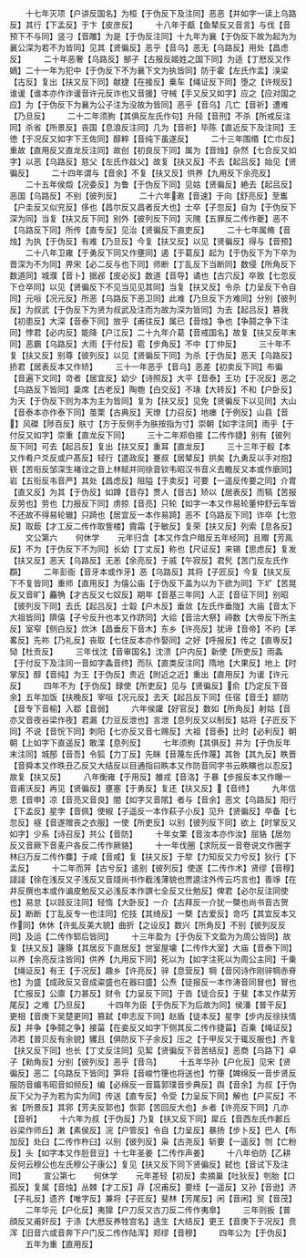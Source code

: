 <!-- { "loadSidebar": true } -->
　　十七年灭项【户讲反国名】为桓【于伪反下及注同】恶恶【并如字一读上乌路反】其行【下孟反】于卞【皮彦反】
　　十八年于甗【鱼辇反又音言】与伐【音预下不与同】竖刁【音雕】为是【于伪反注同】十九年为襄【于伪反下故为起为为襄公深为若不为皆同】见其【贤徧反】恶乎【音乌】恶无【乌路反】用处【昌虑反】
　　二十年恶奢【乌路反】郜子【古报反姬姓之国下同】为适【丁厯反又作嫡】二十一年为犯中【于伪反下不为襄下文为执皆同】防于霍【左氏作盂】湨梁【古反】复出【扶又反下同】献捷【在接反】乗车【绳证反下同】堕之【许规反】谁谖【谁本亦作诈谖音许元反诈也又音援】守械【手又反又如字】应之【应对国之应】为【于伪反下为襄为公子注为没故为皆同】恶乎【音乌】几亡【音祈】遭难【乃旦反】
　　二十二年须朐【其俱反左氏作句】升陉【音刑】不杀【所戒反注同】杀省【所景反】丧国【息浪反注同】几为【音祈】毕陈【直近反下及注同】王徳【于况反又如字下王佐同】醇粹【音纯下虽遂反】
　　二十三年围缗【亡巾反】重故【直用反又直龙反注同】故创【初良反下同】属为【音烛】杂然【七合反又如字】以恶【乌路反】慈父【左氏作兹父】故复【扶又反】不去【起吕反】始见【贤徧反】
　　二十四年谓与【音余】不复【扶又反】供养【九用反下余亮反】
　　二十五年侯燬【况委反】为鲁【于伪反下同】见姑【贤徧反】絶去【起吕反】恶国【乌路反】不别【彼列反】
　　二十六年遫【音速】于向【舒亮反】至巂【户圭反又似兖反】侈也【昌尔反又昌者反大也】士卒【子忽反】自为【于伪反下深为同】当复【扶又反下同】别外【彼列反下同】灭隗【五罪反二传作夔】恶不【乌路反下同】所传【直专反】见治【贤徧反下直吏反】
　　二十七年属脩【音烛】为执【于伪反】有难【乃旦反】今复【扶又反】以见【贤徧反】得与【音预】
　　二十八年卫雍【于勇反下同又作壅同】遏【于葛反】起为【于伪反下为下卒为晋深为不为同】畀宋【必二反与也下同】师断【丁乱反下当断同】数侵【所角反下数道同】城濮【音卜】据邲【皮必反】数道【音导】谲也【古穴反】卒致【七忽反下仓卒同】以见【贤徧反下不见当见见其同】当复【扶又反】令杀【力呈反下令自同】元咺【况元反】所恶【乌路反下恶卫同】此难【乃旦反下方难同】分别【彼列反】为叔武【于伪反下为贤为叔武及注而为故为深为皆同】为去【起吕反】篡我【初患反】大深【音泰下同】放乎【甫往反】属已【音烛】争也【争鬪之争下注同】悖君【必内反】能降【户江反】二十九年介葛【音戒国名】故复【扶又反年末同】恶霸【乌路反】大雨【于付反】雹【步角反】不中【丁仲反】
　　三十年不复【扶又反】别尊【彼列反】以见【贤徧反下同】为杀【于伪反】恶天【乌路反】挢君【居表反本又作矫】
　　三十一年恶乎【音乌】恶差【初卖反下同】布徧【音遍下文同】竒者【居宜反】幼少【诗照反】大平【音泰】王功【于况反】恶之【乌路反下皆同】稾席【古老反】陶匏【白交反】不瑑【大转反】不和【户卧反】为天【于伪反下则为本为主为皆同】复为【扶又反】见免【贤徧反下以见同】大山【音泰本亦作泰下同】茧栗【古典反】天燎【力召反】地瘗【于例反】山县【音】风磔【陟百反】肤寸【方于反侧手为肤按指为寸】崇朝【如字注同】雨乎【于付反又如字】崇重【直龙反下同】
　　三十二年郑伯接【二传作捷】别有【彼列反下同】可去【起吕反】复出【扶又反】重耳【直龙反】
　　三十三年于殽【本又作肴户爻反或户髙反】轻行【遣政反】蹇叔【居辇反】拱矣【九勇反以手对抱】嵚【苦衔反邹深生褚诠之音上林赋并同徐音钦韦昭汉书音义去瞻反又本或作廞同】岩【五衔反韦音严】其处【昌虑反】阻隘【于卖反】可要【一遥反传要之同】介胄【直又反】为其【于伪反】如蹲【音存】贾人【音古】矫以【居表反】而犒【苦报反劳也】劳也【力报反下同】虏掠【音亮】只轮【如字一本又作易轮董仲舒云车皆不还故不得易轮辙】只踦也【居宜反一本作易踦】恶不【乌路反下同】诈卒【七忽反】取菆【才工反二传作取訾楼】霣霜【于敏反】复荣【扶又反】列索【息各反】
　　文公第六
　　何休学
　　元年归含【本又作含户暗反五年经同】且赗【芳鳯反】不为【于伪反下不为同】长幼【丁丈反】称也【尺证反】来锡【思虑反】复发【扶又反】恶天【乌路反】无恙【余亮反】于戚【午寂反】君髠【苦门反左氏作頵】
　　二年彭衙【音牙本或作牙】恶【乌路反】其将【子匠反】今复【扶又反下不复皆同】重师【直用反】为僖公庙【于伪反下盖为以为下欲为同】下圹【苦晃反又音旷】麤觕【才古反又七奴反】期年【音基三年同】人正【音征下同】别昭【彼列反下同】去氏【起吕反】士縠【户木反】垂敛【左氏作垂陇】大庙【音太下大祖皆同】隮僖【子兮反升也本又作跻同】大祫【音洽大祭】禘数【大帝反下所主反】室窄【侧白反】炊沐【昌垂反下音木】东乡【许亮反】犹谛【音帝】不礿【羊畧反】先祢【乃礼反】丧取【七住反本亦作娶同】之好【呼报反】传之【直専反】恸【杜贡反】
　　三年伐沈【音审国名】沈溃【户内反】新使【所吏反】雨螽【于付反下及注同一音如字螽音终】而队【直类反注同】隋地【大果反】地上【时掌反】醇【音纯】为王【于伪反】贵近【附近之近】重出【直用反】为谖【许元反】
　　四年不为【于伪反】録使【所吏反】见与【贤徧反】俞【乃定反下音余】五年加饭【扶晚反】宰咺【况元反】去天【起吕反下同】任宿【音壬】颛防【音专下音榆】入鄀【音弱】
　　六年侯讙【好官反】数如【所角反】射姑【音亦又音夜谷梁作夜】君漏【力豆反泄也】言泄【息列反又以制反】姑将【子匠反下同】不说【音恱下同】刺阳【七亦反又音七赐反】大祖【音泰】比时【必利反】朝朝【上如字下直遥反】敢渫【息列反】
　　七年须朐【其俱反】并为【于伪反年末注同】城郚【音吾】令狐【力丁反】先眛【音蔑左氏作蔑】其咎【其九反】眣晋【音舜本又作昳丑乙反又大结反以目通指曰眣本又作防音同字书云眣瞚也以忍反】故复【扶又反】
　　八年衡雍【于用反】雒戎【音洛】于暴【步报反本又作曝一音甫沃反】再见【贤徧反】壅塞【于勇反】复还【扶又反】【音终】
　　九年信恩【音申】凉【音亮又音良】闇【如字又音隂】者与【音余】恶文【乌路反】阳行【下孟反】星孛【音佩】使椒【子遥反一本作萩子小反】见升【贤徧反】卒备【七忽反】襚【音遂赠丧之衣服】一使【所吏反】以别【彼列反下同】欲上【时掌反又如字】少系【诗召反】共公【音防】
　　十年女栗【音汝本亦作汝】屈貉【居勿反又音厥下音麦户各反二传作厥貉】
　　十一年伐圈【求阮反一音卷说文作圈字林臼万反二传作麋】于咸【音咸】复【扶又反】于犂【力知反又力兮反】狄行【下孟反】
　　十二年而笄【古兮反】逺别【彼列反】使遂【二传作术】贤缪【音穆】諓諓【徐在浅反又子浅反又音牋尚书作截浅薄貌也贾逵注外传云巧言也】善竫【在井反撰也本或作谝皮勉反又必浅反本作譔七全反又仕勉反】俾君【必尔反注同使也】易怠【以豉反注同】轻惰【大卧反】一介【古拜反一介犹一槩也尚书音古贺反】断断【丁乱反专一也注同】佗技【其绮反】一槩【古爱反】竒巧【其宜反本又作同】休休【许虬反美大貌】曲折【之设反】数兴【所角反】不别【彼列反反同】及运【二传作郓后皆同】
　　十三年盈为【于伪反下文盈为为周公皆同】故复【扶又反】籧篨【其居反下直居反】世室屋壊【二传作大室】大庙【音泰下同】以养【余亮反注皆同】供养【九用反下同】死以为【如字注死以为周公主同】千乗【绳证反】有王【于况反】趣乡【许亮反】骍【息营反】犅【音冈诗作刚骍犅赤脊也】为盛【成政反又音成粢盛也在器曰盛】公焘【徒报反一本作涛音同冒也】冒也【亡报反】公廪【力甚反】财令【力呈反下同】于沓【徒合反】于斐【本又作棐芳尾反】之难【乃旦反】
　　十四年为臣【于伪反下为后故为同】侯潘【普干反】更相【音庚下吴楚更同】篡弑【申志反下同】赵盾【徒本反】星孛【步内反徐扶情反】并争【争鬪之争】接菑【在妾反又如字下侧其反二传作捷菑】百乗【绳证反】沛若【普贝反有余貌】貜且【俱防反下子余反】压之【于甲反又于辄反服也】齐复【扶又反下同】也长【丁丈反注同】见絜【贤徧反下音苦结反】恶商【乌路下】卓子【勑角反】分别【彼列反】恶乎【音乌】
　　十五年华孙【户化反】见宋【贤徧反】恶二【乌路反下皆同】笋将【音峻竹箯也将送也】竹箯【婢绵反一音步贤反服防音编韦昭音如频反】编【必绵反一音篇郭璞音步典反】舆【音余】为叔【于伪反下父为子为若为实为同】传送【直专反】令受【力呈反下同】解也【户买反】不省【所景反】其郛【芳夫反郭也】恢郭【苦回反大也】乡者【许亮反下同】几亦【音祈】
　　十六年为叔【于伪反】乃复【扶又反下同】犀丘【音西左氏作郪丘谷梁作师丘】潄【素侯反】浣【户管反】令自【力呈反】暴扬【步卜反】巴人【布加反】处臼【二传作杵臼】以别【彼列反】枭【古尧反】斩要【一遥反】刎【亡粉反】头【如字本又作脰音豆】十七年圣姜【二传作声姜】
　　十八年伯防【乙耕反何云穆公也左氏穆公子康公】复见【扶又反下同下贤徧反】弑也【音试下及注同】
　　宣公第七
　　何休学
　　元年差轻【初反】卖摘巢【吐狄反】刳胎【口孤反】复属【音烛】丛棘【才工反】冔【况甫反】要绖【一遥反】又孙【音逊】济【子礼反】遗齐【唯字反】兼将【子匠反】斐林【芳尾反】闲【音闲】贸【音茂】
　　二年华元【户化反】夷獋【户刀反又古刀反二传作夷臯】
　　三年则扳【普顔反又甫奸反】于涤【大厯反养牲宫名】迭生【大结反】更王【音庚下于况反】贲浑【旧音六或音奔下户门反二传作陆浑】郑缪【音穆】
　　四年公为【于伪反】
　　五年为重【直用反】
